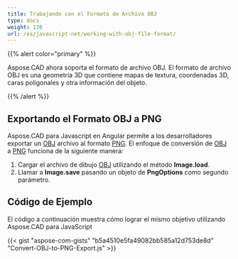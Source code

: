 ```yaml
---
title: Trabajando con el Formato de Archivo OBJ
type: docs
weight: 120
url: /es/javascript-net/working-with-obj-file-format/
---
```


{{% alert color="primary" %}}

Aspose.CAD ahora soporta el formato de archivo OBJ. El formato de archivo OBJ es una geometría 3D que contiene mapas de textura, coordenadas 3D, caras poligonales y otra información del objeto.

{{% /alert %}}

## **Exportando el Formato OBJ a PNG**

Aspose.CAD para Javascript en Angular permite a los desarrolladores exportar un [OBJ](https://docs.fileformat.com/3d/obj/) archivo al formato [PNG](https://docs.fileformat.com/image/png/).
El enfoque de conversión de [OBJ](https://docs.fileformat.com/3d/obj/) a [PNG](https://docs.fileformat.com/image/png/) funciona de la siguiente manera:

1. Cargar el archivo de dibujo [OBJ](https://docs.fileformat.com/3d/obj/) utilizando el método **Image.load**.
1. Llamar a **Image.save** pasando un objeto de **PngOptions** como segundo parámetro.

## Código de Ejemplo

El código a continuación muestra cómo lograr el mismo objetivo utilizando Aspose.CAD para JavaScript

{{< gist "aspose-com-gists" "b5a4510e5fa49082bb585a12d753de8d" "Convert-OBJ-to-PNG-Export.js" >}}
